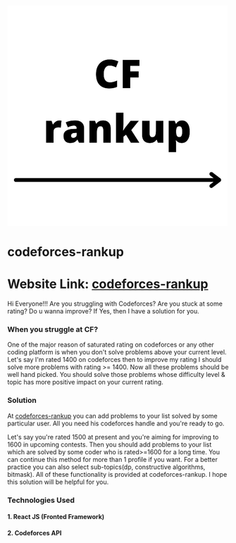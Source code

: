 <img src="./public/logo.png" alt="codeforces-rankup"/>

# codeforces-rankup 
# Website Link: [codeforces-rankup](https://master--infallible-albattani-89ab3f.netlify.app/)

Hi Everyone!!!
Are you struggling with Codeforces? Are you stuck at some rating? Do u wanna improve? If Yes, then I have a solution for you.

### When you struggle at CF?
One of the major reason of saturated rating on codeforces or any other coding platform is when you don't solve problems above your current level. Let's say I'm rated 1400 on codeforces then to improve my rating I should solve more problems with rating >= 1400. Now all these problems should be well hand picked. You should solve those problems whose difficulty level & topic has more positive impact on your current rating.

### Solution
At [codeforces-rankup](https://codeforces-rankup.web.app/) you can add problems to your list solved by some particular user. All you need his codeforces handle and you're ready to go.

Let's say you're rated 1500 at present and you're aiming for improving to 1600 in upcoming contests. Then you should add problems to your list which are solved by some coder who is rated>=1600 for a long time. You can continue this method for more than 1 profile if you want. For a better practice you can also select sub-topics(dp, constructive algorithms, bitmask). All of these functionality is provided at codeforces-rankup. I hope this solution will be helpful for you.

### Technologies Used
#### 1. React JS (Fronted Framework)
#### 2. Codeforces API
